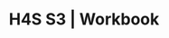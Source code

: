 ---
layout: redirect
permalink: /workbook
redirect: https://hackathonsforschools.gitbook.io/student-summer-sprint-1/
title: H4S S3 | Workbook
---